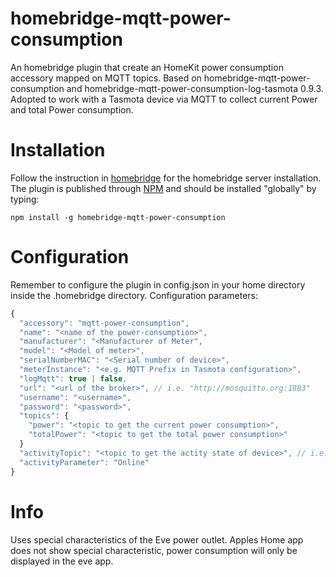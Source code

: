 # homebridge-mqtt-power-consumption
An homebridge plugin that create an HomeKit power consumption accessory mapped on MQTT topics.
Based on homebridge-mqtt-power-consumption and homebridge-mqtt-power-consumption-log-tasmota 0.9.3.
Adopted to work with a Tasmota device via MQTT to collect current Power and total Power consumption.

# Installation
Follow the instruction in [homebridge](https://www.npmjs.com/package/homebridge) for the homebridge server installation.
The plugin is published through [NPM](https://www.npmjs.com/package/homebridge-mqtt-power-consumption) and should be installed "globally" by typing:

    npm install -g homebridge-mqtt-power-consumption

# Configuration
Remember to configure the plugin in config.json in your home directory inside the .homebridge directory. Configuration parameters:
```javascript
{
  "accessory": "mqtt-power-consumption",
  "name": "<name of the power-consumption>",
  "manufacturer": "<Manufacturer of Meter",
  "model": "<Model of meter>",
  "serialNumberMAC": "<Serial number of device>",
  "meterInstance": "<e.g. MQTT Prefix in Tasmota configuration>",
  "logMqtt": true | false,
  "url": "<url of the broker>", // i.e. "http://mosquitto.org:1883"
  "username": "<username>",
  "password": "<password>",
  "topics": {
    "power": "<topic to get the current power consumption>",
    "totalPower": "<topic to get the total power consumption>"
  }
  "activityTopic": "<topic to get the actity state of device>", // i.e. "tele/tasmota/LWT",
  "activityParameter": "Online"
}
```

# Info
Uses special characteristics of the Eve power outlet. Apples Home app does not show special characteristic, power consumption
will only be displayed in the eve app.
